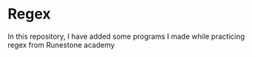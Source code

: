 # Regex
In this repository, I have added some programs I made while practicing regex from Runestone academy
